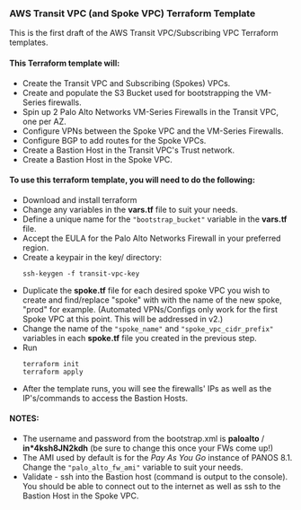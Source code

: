 ### AWS Transit VPC (and Spoke VPC) Terraform Template
This is the first draft of the AWS Transit VPC/Subscribing VPC Terraform templates.

#### This Terraform template will:
- Create the Transit VPC and Subscribing (Spokes) VPCs.
- Create and populate the S3 Bucket used for bootstrapping the VM-Series firewalls.
- Spin up 2 Palo Alto Networks VM-Series Firewalls in the Transit VPC, one per AZ.
- Configure VPNs between the Spoke VPC and the VM-Series Firewalls.
- Configure BGP to add routes for the Spoke VPCs.
- Create a Bastion Host in the Transit VPC's Trust network.
- Create a Bastion Host in the Spoke VPC.

#### To use this terraform template, you will need to do the following:
- Download and install terraform
- Change any variables in the __vars.tf__ file to suit your needs.
- Define a unique name for the `"bootstrap_bucket"` variable in the __vars.tf__ file.
- Accept the EULA for the Palo Alto Networks Firewall in your preferred region.
- Create a keypair in the key/ directory:
  ```
  ssh-keygen -f transit-vpc-key
  ```
- Duplicate the __spoke.tf__ file for each desired spoke VPC you wish to create and find/replace
  "spoke" with with the name of the new spoke, "prod" for example. (Automated VPNs/Configs only
  work for the first Spoke VPC at this point. This will be addressed in v2.)
- Change the name of the `"spoke_name"` and `"spoke_vpc_cidr_prefix"` variables in each __spoke.tf__ file
  you created in the previous step.
- Run
  ```
  terraform init
  terraform apply
  ```
- After the template runs, you will see the firewalls' IPs as well as the IP's/commands to access the Bastion Hosts.

#### NOTES:
- The username and password from the bootstrap.xml is __paloalto__ / __in*4ksh8JN2kdh__ (be sure to change this once your FWs come up!)
- The AMI used by default is for the _Pay As You Go_ instance of PANOS 8.1. Change the `"palo_alto_fw_ami"` variable to suit your needs.
- Validate - ssh into the Bastion host (command is output to the console). You should be able to connect out to the internet as well as ssh to the Bastion Host in the Spoke VPC.
